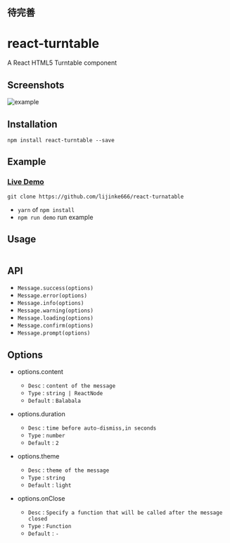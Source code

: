 ## 待完善
# react-turntable
A React HTML5 Turntable component 

## Screenshots
![example](https://github.com/lijinke666/react-turntable/blob/master/example.png)

## Installation
```
npm install react-turntable --save
```

## Example
### [Live Demo](https://lijinke666.github.io/react-turntable/)

```
git clone https://github.com/lijinke666/react-turnatable
```
 - `yarn` of `npm install`
 - `npm run demo`   run example


## Usage
```javascript

```

## API 
- `Message.success(options)`
- `Message.error(options)`
- `Message.info(options)`
- `Message.warning(options)`
- `Message.loading(options)`
- `Message.confirm(options)`
- `Message.prompt(options)`

## Options 
- options.content
  - `Desc` : `content of the message`
  - `Type` : `string | ReactNode`
  - `Default` : `Balabala`

- options.duration 
  - `Desc` : `time before auto-dismiss,in seconds`
  - `Type` : `number`
  - `Default` : `2`

- options.theme 
  - `Desc` : `theme of the message`
  - `Type` : `string`
  - `Default` : `light`

- options.onClose 
  - `Desc` : `Specify a function that will be called after the message closed`
  - `Type` : `Function`
  - `Default` : `-`

